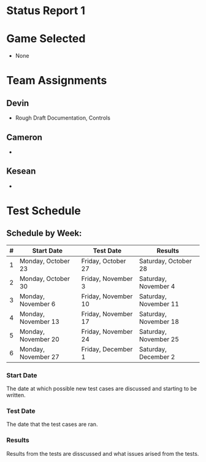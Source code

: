 # Status Report 1

# Game Selected 
* None 

# Team Assignments 
## Devin
* Rough Draft Documentation, Controls  

## Cameron
* 

## Kesean
* 


# Test Schedule

## Schedule by Week:
| # | Start Date |	Test Date |	Results |
| --- | --- | --- | --- |
| 1 | Monday, October 23 | Friday, October 27 | Saturday, October 28 |			
| 2 | Monday, October 30 | Friday, November 3 | Saturday, November 4 |			
| 3 | Monday, November 6 | Friday, November 10 | Saturday, November 11 |		
| 4 | Monday, November 13 | Friday, November 17 | Saturday, November 18 |			
| 5 | Monday, November 20 | Friday, November 24 | Saturday, November 25 |			
| 6 | Monday, November 27 | Friday, December 1 | Saturday, December 2 |			

### Start Date
The date at which possible new test cases are discussed and starting to be written.

### Test Date 
The date that the test cases are ran.

### Results 
Results from the tests are disscussed and what issues arised from the tests.

